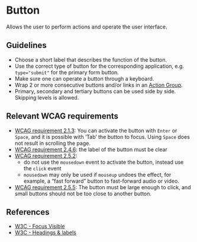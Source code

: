 <!-- @license CC0-1.0 -->

# Button

Allows the user to perform actions and operate the user interface.

## Guidelines

- Choose a short label that describes the function of the button.
- Use the correct type of button for the corresponding application, e.g. `type="submit"` for the primary form button.
- Make sure one can operate a button through a keyboard.
- Wrap 2 or more consecutive buttons and/or links in an [Action Group](/docs/components-buttons-action-group--docs).
- Primary, secondary and tertiary buttons can be used side by side.
  Skipping levels is allowed.

## Relevant WCAG requirements

- [WCAG requirement 2.1.3](https://www.w3.org/TR/WCAG21/#keyboard-no-exception):
  You can activate the button with `Enter` or `Space`, and it is possible with ‘Tab’ the button to focus.
  Using `Space` does not result in scrolling the page.
- [WCAG requirement 2.4.6](https://www.w3.org/TR/WCAG21/#headings-and-labels): the label of the button must be clear
- [WCAG requirement 2.5.2](https://www.w3.org/TR/WCAG21/#pointer-cancellation):
  - do not use the `mousedown` event to activate the button, instead use the `click` event
  - `mousedown` may only be used if `mouseup` undoes the effect, for example, a “fast forward” button to fast-forward audio or video.
- [WCAG requirement 2.5.5](https://www.w3.org/TR/WCAG21/#target-size): The button must be large enough to click, and small buttons should not be too close to another button.

## References

- [W3C - Focus Visible](https://www.w3.org/WAI/WCAG21/Understanding/focus-visible.html)
- [W3C - Headings & labels](https://www.w3.org/TR/WCAG21/#headings-and-labels)
